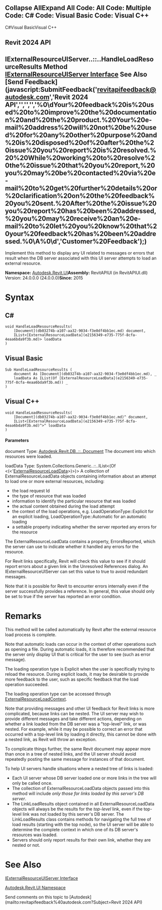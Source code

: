 ﻿

Collapse AllExpand All Code: All Code: Multiple Code: C# Code: Visual Basic Code: Visual C++   
---  
  
C#Visual BasicVisual C++

Revit 2024 API  
---  
IExternalResourceUIServer..::..HandleLoadResourceResults Method   
[IExternalResourceUIServer Interface](aee37f3f-98e9-79c6-e02d-1b07e3ffd89c.md) See Also [Send Feedback](javascript:SubmitFeedback\('revitapifeedback@autodesk.com','Revit 2024 API','','','','%0\\dYour%20feedback%20is%20used%20to%20improve%20the%20documentation%20and%20the%20product.%20Your%20e-mail%20address%20will%20not%20be%20used%20for%20any%20other%20purpose%20and%20is%20disposed%20of%20after%20the%20issue%20you%20report%20is%20resolved.%20%20While%20working%20to%20resolve%20the%20issue%20that%20you%20report,%20you%20may%20be%20contacted%20via%20e-mail%20to%20get%20further%20details%20or%20clarification%20on%20the%20feedback%20you%20sent.%20After%20the%20issue%20you%20report%20has%20been%20addressed,%20you%20may%20receive%20an%20e-mail%20to%20let%20you%20know%20that%20your%20feedback%20has%20been%20addressed.%0\\A%0\\d','Customer%20Feedback'\);)  
---  
  
Implement this method to display any UI related to messages or errors that result when the DB server associated with this UI server attempts to load an external resource. 

**Namespace:** [Autodesk.Revit.UI](e86fd90a-8957-02a6-da7f-ced248966e3e.md)**Assembly:** RevitAPIUI (in RevitAPIUI.dll) Version: 24.0.0.0 (24.0.0.0)**Since:** 2015 

# Syntax

C#  
---  
      
    
    void HandleLoadResourceResults(
    	[Document](db03274b-a107-aa32-9034-f3e0df4bb1ec.md) document,
    	IList<[ExternalResourceLoadData](e2156349-e735-775f-8cfa-4eaa6bda9f3b.md)> loadData
    )  
  
Visual Basic  
---  
      
    
    Sub HandleLoadResourceResults ( _
    	document As [Document](db03274b-a107-aa32-9034-f3e0df4bb1ec.md), _
    	loadData As IList(Of [ExternalResourceLoadData](e2156349-e735-775f-8cfa-4eaa6bda9f3b.md)) _
    )  
  
Visual C++  
---  
      
    
    void HandleLoadResourceResults(
    	[Document](db03274b-a107-aa32-9034-f3e0df4bb1ec.md)^ document, 
    	IList<[ExternalResourceLoadData](e2156349-e735-775f-8cfa-4eaa6bda9f3b.md)^>^ loadData
    )  
  
#### Parameters

document
    Type: [Autodesk.Revit.DB..::..Document](db03274b-a107-aa32-9034-f3e0df4bb1ec.md) The document into which resources were loaded. 

loadData
    Type: System.Collections.Generic..::..IList<(Of <(<'[ExternalResourceLoadData](e2156349-e735-775f-8cfa-4eaa6bda9f3b.md)>)>)> A collection of ExternalResourceLoadData objects containing information about an attempt to load one or more external resources, including: 

  * the load request Id
  * the type of resource that was loaded
  * information to identify the particular resource that was loaded
  * the actual content obtained during the load attempt
  * the context of the load operations, e.g. LoadOperationType::Explicit for an explicit loading, LoadOperationType::Automatic for an automatic loading
  * a settable property indicating whether the server reported any errors for the resource



The ExternalResourceLoadData contains a property, ErrorsReported, which the server can use to indicate whether it handled any errors for the resource. 

For Revit links specifically, Revit will check this value to see if it should report errors about a given link in the Unresolved References dialog. An IExternalResourceUIServer can set this value to true to avoid redundant messages.

Note that it is possible for Revit to encounter errors internally even if the server successfully provides a reference. In general, this value should only be set to true if the server has reported an error condition. 

# Remarks

This method will be called automatically by Revit after the external resource load process is complete.

Note that automatic loads can occur in the context of other operations such as opening a file. During automatic loads, it is therefore recommended that the server only display UI that is critical for the user to see (such as error message).

The loading operation type is Explicit when the user is specifically trying to reload the resource. During explicit loads, it may be desirable to provide more feedback to the user, such as specific feedback that the load operation succeeded.

The loading operation type can be accessed through [ExternalResourceLoadContext](225225cb-6161-4681-34f9-1da4a6d50856.md).

Note that providing messages and other UI feedback for Revit links is more complicated, because links can be nested. The UI server may wish to provide different messages and take different actions, depending on whether a link loaded from the DB server was a "top-level" link, or was nested. For example, while it may be possible to correct an error that occurred with a top-level link by loading it directly, this cannot be done with a nested link, as Revit will throw an exception.

To complicate things further, the same Revit document may appear more than once in a tree of nested links, and the UI server should avoid repeatedly posting the same message for instances of that document.

To help UI servers handle situations where a nested tree of links is loaded: 

  * Each UI server whose DB server loaded one or more links in the tree will only be called once.
  * The collection of ExternalResourceLoadData objects passed into this method will include _only those for links loaded by this server's DB server_.
  * The LinkLoadResults object contained in all ExternalResourceLoadData objects will always be the results for the _top-level_ link, even if the top-level link was not loaded by this server's DB server. The LinkLoadResults class contains methods for navigating the full tree of load results (starting with the top node), so the UI server will be able to determine the complete context in which one of its DB server's resources was loaded.
  * Servers should only report results for their own link, whether they are nested or not.



# See Also

[IExternalResourceUIServer Interface](aee37f3f-98e9-79c6-e02d-1b07e3ffd89c.md)

[Autodesk.Revit.UI Namespace](e86fd90a-8957-02a6-da7f-ced248966e3e.md)

Send comments on this topic to [Autodesk](mailto:revitapifeedback%40autodesk.com?Subject=Revit 2024 API)